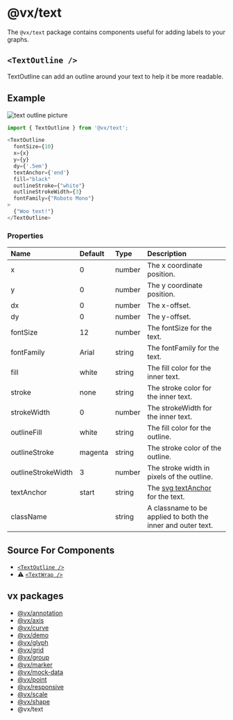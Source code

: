 # @vx/text

The `@vx/text` package contains components useful for adding labels to your graphs.

## `<TextOutline />`

TextOutline can add an outline around your text to help it be more readable.


## Example

![text outline picture](http://i.imgur.com/mpbbNTn.png)

```js
import { TextOutline } from '@vx/text';

<TextOutline
  fontSize={10}
  x={x}
  y={y}
  dy={'.5em'}
  textAnchor={'end'}
  fill="black"
  outlineStroke={"white"}
  outlineStrokeWidth={3}
  fontFamily={"Roboto Mono"}
>
  {"Woo text!"}
</TextOutline>
```

### Properties

|        Name        | Default |  Type  |                         Description                         |
|:------------------ |:------- |:------ |:----------------------------------------------------------- |
| x                  | 0       | number | The x coordinate position.                                  |
| y                  | 0       | number | The y coordinate position.                                  |
| dx                 | 0       | number | The x-offset.                                               |
| dy                 | 0       | number | The y-offset.                                               |
| fontSize           | 12      | number | The fontSize for the text.                                  |
| fontFamily         | Arial   | string | The fontFamily for the text.                                |
| fill               | white   | string | The fill color for the inner text.                          |
| stroke             | none    | string | The stroke color for the inner text.                        |
| strokeWidth        | 0       | number | The strokeWidth for the inner text.                         |
| outlineFill        | white   | string | The fill color for the outline.                             |
| outlineStroke      | magenta | string | The stroke color of the outline.                            |
| outlineStrokeWidth | 3       | number | The stroke width in pixels of the outline.                  |
| textAnchor         | start   | string | The [svg textAnchor](https://mzl.la/2pDkPXM) for the text.  |
| className          |         | string | A classname to be applied to both the inner and outer text. |


## Source For Components

- [`<TextOutline />`](https://github.com/hshoff/vx/blob/master/packages/vx-text/src/text/TextOutline.js)
- :warning: [`<TextWrap />`](https://github.com/hshoff/vx/blob/master/packages/vx-text/src/text/TextWrap.js)

## vx packages

- [@vx/annotation](https://github.com/hshoff/vx/tree/master/packages/vx-annotation)
- [@vx/axis](https://github.com/hshoff/vx/tree/master/packages/vx-axis)
- [@vx/curve](https://github.com/hshoff/vx/tree/master/packages/vx-curve)
- [@vx/demo](https://github.com/hshoff/vx/tree/master/packages/vx-demo)
- [@vx/glyph](https://github.com/hshoff/vx/tree/master/packages/vx-glyph)
- [@vx/grid](https://github.com/hshoff/vx/tree/master/packages/vx-grid)
- [@vx/group](https://github.com/hshoff/vx/tree/master/packages/vx-group)
- [@vx/marker](https://github.com/hshoff/vx/tree/master/packages/vx-marker)
- [@vx/mock-data](https://github.com/hshoff/vx/tree/master/packages/vx-mock-data)
- [@vx/point](https://github.com/hshoff/vx/tree/master/packages/vx-point)
- [@vx/responsive](https://github.com/hshoff/vx/tree/master/packages/vx-responsive)
- [@vx/scale](https://github.com/hshoff/vx/tree/master/packages/vx-scale)
- [@vx/shape](https://github.com/hshoff/vx/tree/master/packages/vx-shape)
- @vx/text
